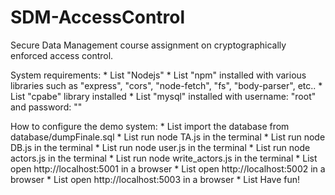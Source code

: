 # SDM-AccessControl
Secure Data Management course assignment on cryptographically enforced access control.

System requirements:
	* List "Nodejs"
	* List "npm" installed with various libraries such as "express", "cors", "node-fetch", "fs", "body-parser", etc..
	* List "cpabe" library installed 
	* List "mysql" installed with username: "root" and password: ""

How to configure the demo system:
	* List import the database from database/dumpFinale.sql 
	* List run node TA.js in the terminal
	* List run node DB.js in the terminal
	* List run node user.js in the terminal
	* List run node actors.js in the terminal
	* List run node write_actors.js in the terminal
	* List open http://localhost:5001 in a browser 
	* List open http://localhost:5002 in a browser 
	* List open http://localhost:5003 in a browser 
	* List Have fun!
